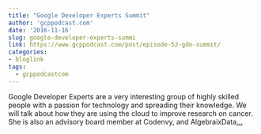 ```yaml
---
title: "Google Developer Experts Summit"
author: 'gcppodcast.com'
date: '2016-11-16'
slug: google-developer-experts-summi
link: https://www.gcppodcast.com/post/episode-52-gde-summit/
categories:
- bloglink
tags:
  - gcppodcastcom
---
```


Google Developer Experts are a very interesting group of highly skilled people with a passion for technology and spreading their knowledge. We will talk about how they are using the cloud to improve research on cancer. She is also an advisory board member at Codenvy, and AlgebraixData[... <i class="fas fa-external-link-alt"></i>](https://www.gcppodcast.com/post/episode-52-gde-summit/)

